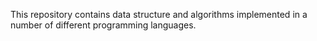 This repository contains data structure and algorithms implemented in a number of different programming languages.

